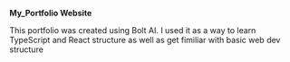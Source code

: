 **My_Portfolio Website**

This portfolio was created using Bolt AI. I used it as a way to learn TypeScript and React structure as well as get fimiliar with basic web dev structure
